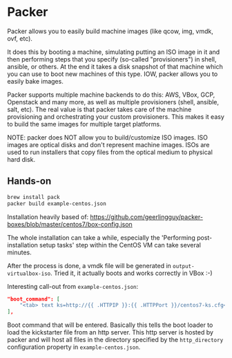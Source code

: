 # Packer

Packer allows you to easily build machine images (like qcow, img, vmdk, ovf, etc).

It does this by booting a machine, simulating putting an ISO image in it and then performing steps that you specify (so-called "provisioners") in shell, ansible, or others. At the end it takes a disk snapshot of that machine which you can use to boot new machines of this type. IOW, packer allows you to easily bake images.

Packer supports multiple machine backends to do this: AWS, VBox, GCP, Openstack and many more, as well as multiple provisioners (shell, ansible, salt, etc). The real value is that packer takes care of the machine provisioning and orchestrating your custom provisioners. This makes it easy to build the same images for multiple target platforms.

NOTE: packer does NOT allow you to build/customize ISO images. ISO images are optical disks and don't represent machine images. ISOs are used to run installers that copy files from the optical medium to physical hard disk.

## Hands-on
```sh
brew install pack
packer build example-centos.json
```

Installation heavily based of:
https://github.com/geerlingguy/packer-boxes/blob/master/centos7/box-config.json

The whole installation can take a while, especially the 'Performing post-installation setup tasks' step within the CentOS VM can take several minutes.

After the process is done, a vmdk file will be generated in `output-virtualbox-iso`. Tried it, it actually boots and works correctly in VBox :-)

Interesting call-out from `example-centos.json`:

```json
"boot_command": [
    "<tab> text ks=http://{{ .HTTPIP }}:{{ .HTTPPort }}/centos7-ks.cfg<enter><wait>"
],
```
Boot command that will be entered. Basically this tells the boot loader to load the kickstarter file from an http server. This http server is hosted by packer and will host all files in the directory specified by the `http_directory` configuration property in `example-centos.json`.
